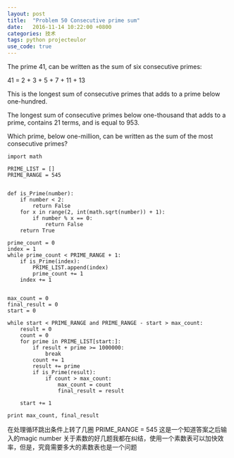 ```yaml
---
layout: post
title:  "Problem 50 Consecutive prime sum"
date:   2016-11-14 10:22:00 +0800
categories: 技术
tags: python projecteulor
use_code: true
---
```

The prime 41, can be written as the sum of six consecutive primes:

41 = 2 + 3 + 5 + 7 + 11 + 13

This is the longest sum of consecutive primes that adds to a prime below one-hundred.

The longest sum of consecutive primes below one-thousand that adds to a prime, contains 21 terms, and is equal to 953.

Which prime, below one-million, can be written as the sum of the most consecutive primes?
<!--more-->
    import math

    PRIME_LIST = []
    PRIME_RANGE = 545


    def is_Prime(number):
        if number < 2:
            return False
        for x in range(2, int(math.sqrt(number)) + 1):
            if number % x == 0:
                return False
        return True

    prime_count = 0
    index = 1
    while prime_count < PRIME_RANGE + 1:
        if is_Prime(index):
            PRIME_LIST.append(index)
            prime_count += 1
        index += 1


    max_count = 0
    final_result = 0
    start = 0

    while start < PRIME_RANGE and PRIME_RANGE - start > max_count:
        result = 0
        count = 0
        for prime in PRIME_LIST[start:]:
            if result + prime >= 1000000:
                break
            count += 1
            result += prime
            if is_Prime(result):
                if count > max_count:
                    max_count = count
                    final_result = result

        start += 1

    print max_count, final_result

在处理循环跳出条件上转了几圈
PRIME_RANGE = 545 这是一个知道答案之后输入的magic number
关于素数的好几题我都在纠结，使用一个素数表可以加快效率，但是，究竟需要多大的素数表也是一个问题

